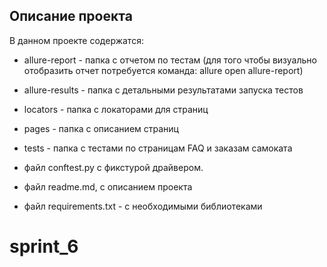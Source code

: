 ## Описание проекта
В данном проекте содержатся:
- allure-report - папка с отчетом по тестам 
(для того чтобы визуально отобразить отчет потребуется команда: allure open allure-report)

- allure-results - папка с детальными результатами запуска тестов
- locators - папка с локаторами для страниц
- pages - папка с описанием страниц
- tests - папка с тестами по страницам FAQ и заказам самоката
- файл conftest.py с фикстурой драйвером.
- файл readme.md, с описанием проекта
- файл requirements.txt - с необходимыми библиотеками

# sprint_6
